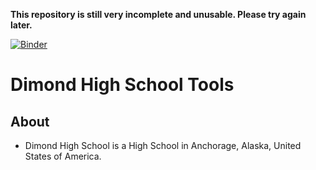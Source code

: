 **This repository is still very incomplete and unusable. Please try again later.**

[![Binder](https://mybinder.org/badge_logo.svg)](https://mybinder.org/v2/gh/buzz-buzz-Alaska/Dimond_HS_tools/HEAD)

# Dimond High School Tools

## About

- Dimond High School is a High School in Anchorage, Alaska, United States of America.